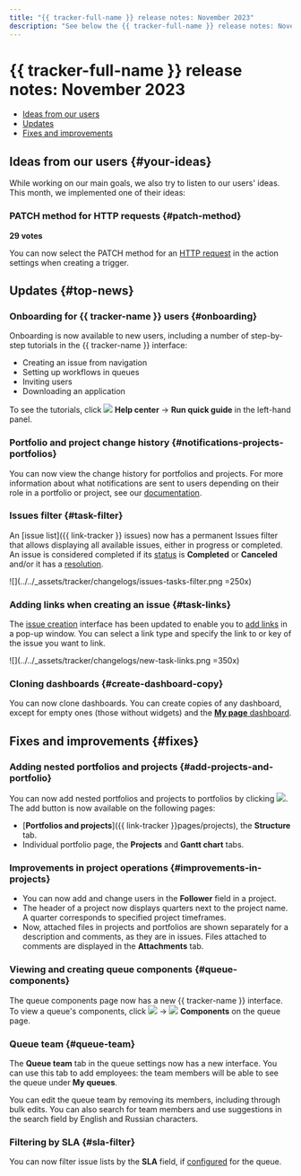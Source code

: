 ```yaml
---
title: "{{ tracker-full-name }} release notes: November 2023"
description: "See below the {{ tracker-full-name }} release notes: November 2023."
---
```


# {{ tracker-full-name }} release notes: November 2023

* [Ideas from our users](#your-ideas)
* [Updates](#top-news)
* [Fixes and improvements](#fixes)

## Ideas from our users {#your-ideas}


While working on our main goals, we also try to listen to our users' ideas. This month, we implemented one of their ideas:


### PATCH method for HTTP requests {#patch-method}

**29 votes**

You can now select the PATCH method for an [HTTP request](../user/set-action.md#create-http) in the action settings when creating a trigger.

## Updates {#top-news}


### Onboarding for {{ tracker-name }} users {#onboarding}

Onboarding is now available to new users, including a number of step-by-step tutorials in the {{ tracker-name }} interface:

* Creating an issue from navigation
* Setting up workflows in queues
* Inviting users
* Downloading an application

To see the tutorials, click ![](../../_assets/console-icons/circle-question.svg) **Help center** → **Run quick guide** in the left-hand panel.


### Portfolio and project change history {#notifications-projects-portfolios}

You can now view the change history for portfolios and projects. For more information about what notifications are sent to users depending on their role in a portfolio or project, see our [documentation](../user/notifications-projects-portfolios.md).

### Issues filter {#task-filter}

An [issue list]({{ link-tracker }} issues) now has a permanent Issues filter that allows displaying all available issues, either in progress or completed. An issue is considered completed if its [status](../manager/workflow-status-edit.md#status-types) is **Completed** or **Canceled** and/or it has a [resolution](../manager/create-resolution.md).

![](../../_assets/tracker/changelogs/issues-tasks-filter.png =250x)

### Adding links when creating an issue {#task-links}

The [issue creation](../user/create-ticket.md) interface has been updated to enable you to [add links](../user/ticket-links.md) in a pop-up window. You can select a link type and specify the link to or key of the issue you want to link.

![](../../_assets/tracker/changelogs/new-task-links.png =350x)

### Cloning dashboards {#create-dashboard-copy}

You can now clone dashboards. You can create copies of any dashboard, except for empty ones (those without widgets) and the [**My page** dashboard](../user/startpage.md#my-page).

## Fixes and improvements {#fixes}


### Adding nested portfolios and projects {#add-projects-and-portfolio}

You can now add nested portfolios and projects to portfolios by clicking ![](../../_assets/console-icons/plus.svg). The add button is now available on the following pages:
* [**Portfolios and projects**]({{ link-tracker }}pages/projects), the **Structure** tab.
* Individual portfolio page, the **Projects** and **Gantt chart** tabs.

### Improvements in project operations {#improvements-in-projects}

* You can now add and change users in the **Follower** field in a project.
* The header of a project now displays quarters next to the project name. A quarter corresponds to specified project timeframes.
* Now, attached files in projects and portfolios are shown separately for a description and comments, as they are in issues. Files attached to comments are displayed in the **Attachments** tab.

### Viewing and creating queue components {#queue-components}

The queue components page now has a new {{ tracker-name }} interface. To view a queue's components, click ![](../../_assets/console-icons/ellipsis.svg) → ![](../../_assets/console-icons/tags.svg) **Components** on the queue page.

### Queue team {#queue-team}

The **Queue team** tab in the queue settings now has a new interface. You can use this tab to add employees: the team members will be able to see the queue under **My queues**.

You can edit the queue team by removing its members, including through bulk edits. You can also search for team members and use suggestions in the search field by English and Russian characters.

### Filtering by SLA {#sla-filter}

You can now filter issue lists by the **SLA** field, if [configured](../manager/sla.md) for the queue.
